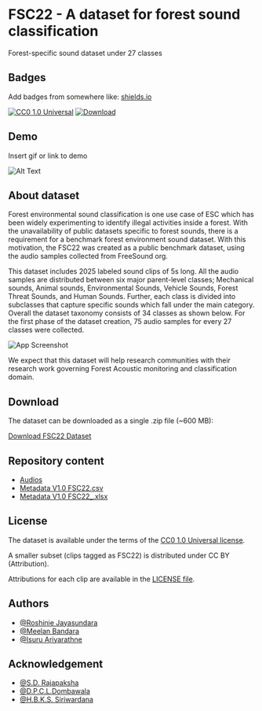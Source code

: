 
# FSC22 - A dataset for forest sound classification

Forest-specific sound dataset under 27 classes


## Badges

Add badges from somewhere like: [shields.io](https://shields.io/)

[![CC0 1.0 Universal](https://img.shields.io/badge/License-MIT-green.svg)](https://creativecommons.org/publicdomain/zero/1.0/)
[![Download](https://camo.githubusercontent.com/ccd63ba26a688c72062ed82460b91e731d266512395d9f82478ecb07a63c7123/68747470733a2f2f696d672e736869656c64732e696f2f62616467652f646f776e6c6f61642d2e7a69702d6666363962342e737667)](https://github.com/IRMIOT/FSC22/tree/main/Audios)

## Demo

Insert gif or link to demo

![Alt Text](https://res.cloudinary.com/dduse1ior/image/upload/v1663901034/ezgif.com-gif-maker_ab6i1r.gif)


## About dataset

Forest environmental sound classification is one use case of ESC which has been widely experimenting to identify illegal activities inside a forest. With the unavailability of public datasets specific to forest sounds, there is a requirement for a benchmark forest environment sound dataset. With this motivation, the FSC22 was created as a public benchmark dataset, using the audio samples collected from FreeSound org.

This dataset includes 2025 labeled sound clips of 5s long. All the audio samples are distributed between six major parent-level classes; Mechanical sounds, Animal sounds, Environmental Sounds, Vehicle Sounds, Forest Threat Sounds, and Human Sounds. Further, each class is divided into subclasses that capture specific sounds which fall under the main category. Overall the dataset taxonomy consists of 34 classes as shown below. For the first phase of the dataset creation, 75 audio samples for every 27 classes were collected. 

![App Screenshot](https://res.cloudinary.com/dduse1ior/image/upload/v1663900199/Taxonomy_zr6axd.jpg)

We expect that this dataset will help research communities with their research work governing Forest Acoustic monitoring and classification domain.

## Download

The dataset can be downloaded as a single .zip file (~600 MB):

[Download FSC22 Dataset](https://github.com/IRMIOT/FSC22/tree/main/Audios)
## Repository content

 - [Audios](https://github.com/IRMIOT/FSC22/tree/main/Audios)
 - [Metadata V1.0 FSC22.csv](https://github.com/IRMIOT/FSC22/blob/main/Metadata/Metadata%20V1.0%20FSC22.csv)
 - [Metadata V1.0 FSC22_.xlsx](https://github.com/IRMIOT/FSC22/blob/main/Metadata/Metadata%20V1.0%20FSC22_.xlsx)


## License

The dataset is available under the terms of the [CC0 1.0 Universal license](https://creativecommons.org/publicdomain/zero/1.0/).

A smaller subset (clips tagged as FSC22) is distributed under CC BY (Attribution).

Attributions for each clip are available in the [LICENSE file](https://github.com/IRMIOT/FSC22/blob/main/LICENSE).

## Authors

- [@Roshinie Jayasundara](https://www.github.com/octokatherine)
- [@Meelan Bandara](https://github.com/Meelan-98)
- [@Isuru Ariyarathne](https://github.com/IsuruAriyarathne)


## Acknowledgement

- [@S.D. Rajapaksha](#)
- [@D.P.C.L.Dombawala](#)
- [@H.B.K.S. Siriwardana](#)